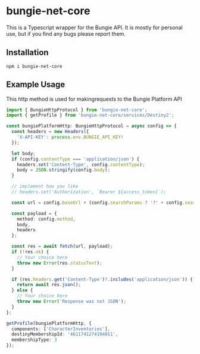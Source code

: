 # bungie-net-core

This is a Typescript wrapper for the Bungie API. It is mostly for personal use, but if you find any bugs please report them.

## Installation

```shell
npm i bungie-net-core
```

## Example Usage

This http method is used for makingrequests to the Bungie Platform API

```typescript
import { BungieHttpProtocol } from 'bungie-net-core';
import { getProfile } from 'bungie-net-core/services/Destiny2';

const bungiePlatformHttp: BungieHttpProtocol = async config => {
  const headers = new Headers({
    'X-API-KEY': process.env.BUNGIE_API_KEY!
  });

  let body;
  if (config.contentType === 'application/json') {
    headers.set('Content-Type', config.contentType);
    body = JSON.stringify(config.body);
  }

  // implement how you like
  // headers.set('Authorization', `Bearer ${access_token}`);

  const url = config.baseUrl + (config.searchParams ? '?' + config.searchParams.toString() : '');

  const payload = {
    method: config.method,
    body,
    headers
  };

  const res = await fetch(url, payload);
  if (!res.ok) {
    // Your choice here
    throw new Error(res.statusText);
  }

  if (res.headers.get('Content-Type')?.includes('application/json')) {
    return await res.json();
  } else {
    // Your choice here
    throw new Error('Response was not JSON');
  }
};

getProfile(bungiePlatformHttp, {
  components: ['CharacterInventories'],
  destinyMembershipId: '4611741274194011',
  membershipType: 3
});
```
